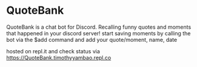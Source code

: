 # QuoteBank
QuoteBank is a chat bot for Discord. Recalling funny quotes and moments that happened in your discord server! start saving moments by calling the bot via the $add command and add your quote/moment, name, date

hosted on repl.it and check status via https://QuoteBank.timothyyambao.repl.co

